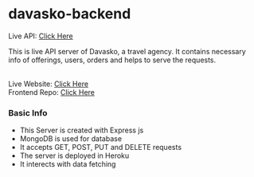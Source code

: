 # davasko-backend

Live API: <a href="https://morning-ridge-69827.herokuapp.com/">Click Here</a><br />

This is live API server of Davasko, a travel agency. It contains necessary info of offerings, users, orders and helps to serve the requests.<br /><br />

Live Website: <a href="https://davaskog.web.app/">Click Here</a><br />
Frontend Repo: <a href="https://github.com/h-zahar/davasko-reactjs-firebase">Click Here</a><br/>

### Basic Info
* This Server is created with Express js
* MongoDB is used for database
* It accepts GET, POST, PUT and DELETE requests
* The server is deployed in Heroku
* It interects with data fetching
